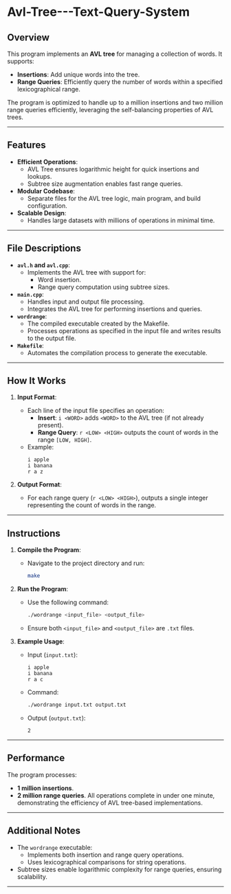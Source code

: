 # Avl-Tree---Text-Query-System

## Overview
This program implements an **AVL tree** for managing a collection of words. It supports:
- **Insertions**: Add unique words into the tree.
- **Range Queries**: Efficiently query the number of words within a specified lexicographical range.

The program is optimized to handle up to a million insertions and two million range queries efficiently, leveraging the self-balancing properties of AVL trees.

---

## Features
- **Efficient Operations**:
  - AVL Tree ensures logarithmic height for quick insertions and lookups.
  - Subtree size augmentation enables fast range queries.
- **Modular Codebase**:
  - Separate files for the AVL tree logic, main program, and build configuration.
- **Scalable Design**:
  - Handles large datasets with millions of operations in minimal time.

---

## File Descriptions
- **`avl.h` and `avl.cpp`**:
  - Implements the AVL tree with support for:
    - Word insertion.
    - Range query computation using subtree sizes.
- **`main.cpp`**:
  - Handles input and output file processing.
  - Integrates the AVL tree for performing insertions and queries.
- **`wordrange`**:
  - The compiled executable created by the Makefile.
  - Processes operations as specified in the input file and writes results to the output file.
- **`Makefile`**:
  - Automates the compilation process to generate the executable.

---

## How It Works
1. **Input Format**:
   - Each line of the input file specifies an operation:
     - **Insert**: `i <WORD>` adds `<WORD>` to the AVL tree (if not already present).
     - **Range Query**: `r <LOW> <HIGH>` outputs the count of words in the range `[LOW, HIGH]`.
   - Example:
     ```
     i apple
     i banana
     r a z
     ```

2. **Output Format**:
   - For each range query (`r <LOW> <HIGH>`), outputs a single integer representing the count of words in the range.

---

## Instructions
1. **Compile the Program**:
   - Navigate to the project directory and run:
     ```bash
     make
     ```

2. **Run the Program**:
   - Use the following command:
     ```bash
     ./wordrange <input_file> <output_file>
     ```
   - Ensure both `<input_file>` and `<output_file>` are `.txt` files.

3. **Example Usage**:
   - Input (`input.txt`):
     ```
     i apple
     i banana
     r a c
     ```
   - Command:
     ```bash
     ./wordrange input.txt output.txt
     ```
   - Output (`output.txt`):
     ```
     2
     ```

---

## Performance
The program processes:
- **1 million insertions**.
- **2 million range queries**.
All operations complete in under one minute, demonstrating the efficiency of AVL tree-based implementations.

---


## Additional Notes
- The `wordrange` executable:
  - Implements both insertion and range query operations.
  - Uses lexicographical comparisons for string operations.
- Subtree sizes enable logarithmic complexity for range queries, ensuring scalability.

---


